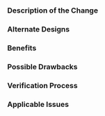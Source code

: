 <!--

* Filling out the template is required. Any pull request that does not include enough information to be reviewed in a timely manner may be closed at the maintainers' discretion.
* Pull requests that do not solve an existing issue are essentially un-prioritized – don't expect these to be addressed quickly.
* Try not to pollute your pull request with unintended changes–keep them simple and small.
* All new code requires tests to ensure against regressions (if applicable).

-->

### Description of the Change

<!--

We must be able to understand the design of your change from this description. If we can't get a good idea of what the code will be doing from the description here, the pull request may be closed at the maintainers' discretion. Keep in mind that the maintainer reviewing this PR may not be familiar with or have worked with the code here recently, so please walk us through the concepts.

-->

### Alternate Designs

<!-- Explain what other alternates were considered and why the proposed version was selected -->

### Benefits

<!-- What benefits will be realized by the code change? -->

### Possible Drawbacks

<!-- What are the possible side-effects or negative impacts of the code change? -->

### Verification Process

<!--

What process did you follow to verify that your change has the desired effects?

Describe the actions you performed (e.g., buttons you clicked, text you typed, commands you ran, etc.), and describe the results you observed.

Try to share which browsers your code has been tested in before submitting a pull request.

Include screenshots and animated GIFs in your pull request whenever possible.

-->

### Applicable Issues

<!-- Enter any applicable Issues here -->
